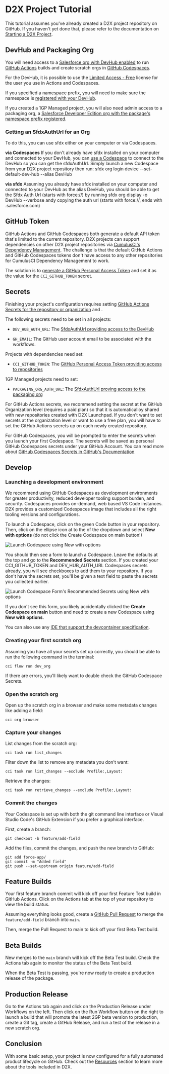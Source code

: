 # D2X Project Tutorial

This tutorial assumes you've already created a D2X project repository on GitHub. If you haven't yet done that, please refer to the documentation on [Starting a D2X Project](index.md#starting-a-d2x-project).

## DevHub and Packaging Org

You will need access to a [Salesforce org with DevHub enabled](https://developer.salesforce.com/docs/atlas.en-us.sfdx_dev.meta/sfdx_dev/sfdx_setup_enable_devhub.htm) to run [GitHub Actions](https://docs.github.com/en/actions) builds and create scratch orgs in [GitHub Codespaces](https://docs.github.com/en/codespaces/overview).

For the DevHub, it is possible to use the [Limited Access - Free](https://developer.salesforce.com/docs/atlas.en-us.sfdx_dev.meta/sfdx_dev/dev_hub_license.htm?q=limited%20access) license for the user you use in Actions and Codespaces.

If you specified a namespace prefix, you will need to make sure the namespace is [registered with your DevHub](https://developer.salesforce.com/docs/atlas.en-us.sfdx_dev.meta/sfdx_dev/sfdx_dev_unlocked_pkg_create_namespace.htm?q=namespace).

If you created a 1GP Managed project, you will also need admin access to a packaging org, a [Salesforce Developer Edition org with the package's namespace prefix registered](https://developer.salesforce.com/docs/atlas.en-us.pkg1_dev.meta/pkg1_dev/register_namespace_prefix.htm).

### Getting an SfdxAuthUrl for an Org

To do this, you can use sfdx either on your computer or via Codespaces.

**via Codespaces** If you don't already have sfdx installed on your computer and connected to your DevHub, you can [use a Codespace](#launching-a-development-environment) to connect to the DevHub so you can get the sfdxAuthUrl. Simply launch a new Codespace from your D2X project repository then run: sfdx org login device --set-default-dev-hub --alias DevHub

**via sfdx** Assuming you already have sfdx installed on your computer and connected to your DevHub as the alias DevHub, you should be able to get the Sfdx Auth Url (starts with force://) by running sfdx org display -o DevHub --verbose andy copying the auth url (starts with force://, ends with .salesforce.com)

## GitHub Token

GitHub Actions and GitHub Codespaces both generate a default API token that's limited to the current repository. D2X projects can support dependencies on other D2X project repositories via [CumulusCI's Dependency Management](https://cumulusci.readthedocs.io/en/stable/dev.html#manage-dependencies). The challenge is that the default GitHub Actions and GitHub Codespaces tokens don't have access to any other repositories for CumulusCI Dependency Management to work.

The solution is to [generate a GitHub Personal Access Token](https://docs.github.com/en/authentication/keeping-your-account-and-data-secure/managing-your-personal-access-tokens) and set it as the value for the `CCI_GITHUB_TOKEN` secret.

## Secrets

Finishing your project's configuration requires setting [GitHub Actions Secrets for the repository or organization](https://docs.github.com/en/actions/security-guides/using-secrets-in-github-actions) and .

The following secrets need to be set in all projects:

* `DEV_HUB_AUTH_URL`: The [SfdxAuthUrl providing access to the DevHub](#devhub-and-packaging-org)

* `GH_EMAIL`: The GitHub user account email to be associated with the workflows.

Projects with dependencies need set:

* `CCI_GITHUB_TOKEN`: The [GitHub Personal Access Token providing access to repositories](#github-token)

1GP Managed projects need to set:

* `PACKAGING_ORG_AUTH_URL`: The [SfdxAuthUrl proving access to the packaging org](#devhub-and-packaging-org)

For GitHub Actions secrets, we recommend setting the secret at the GitHub Organization level (requires a paid plan) so that it is automaticalloy shared with new repositories created with D2X Launchpad. If you don't want to set secrets at the organization level or want to use a free plan, you will have to set the GitHub Actions secrets up on each newly created repository.

For GitHub Codespaces, you will be prompted to enter the secrets when you launch your first Codespace. The secrets will be saved as personal GitHub Codespaces secrets under your GitHub Account. You can read more about [GitHub Codespaces Secrets in GitHub's Documentation](https://docs.github.com/en/codespaces/managing-codespaces-for-your-organization/managing-secrets-for-your-repository-and-organization-for-github-codespaces#recommended-secrets-for-a-repository)

## Develop

### Launching a development environment

We recommend using GitHub Codespaces as development environments for greater productivity, reduced developer tooling support burden, and security. Codespaces provides on-demand, web based VS Code instances. D2X provides a customized Codespaces image that includes all the right tooling versions and configurations.

To launch a Codespace, click on the green Code button in your repository. Then, click on the ellipse icon at to the of the dropdown and select **New with options** (do not click the Create Codespace on main button!)

![Launch Codespace using New with options](assets/images/Codespaces-New-with-options.png)

You should then see a form to launch a Codespace. Leave the defaults at the top and go to the **Recommended Secrets** section. If you created your CCI_GITHUB_TOKEN and DEV_HUB_AUTH_URL Codespaces secrets already, you will see checkboxes to add them to your repository. If you don't have the secrets set, you'll be given a text field to paste the secrets you collected earlier.

![Launch Codespace Form's Recommended Secrets using New with options](assets/images/Codespaces-New-with-options-form.png)

If you don't see this form, you likely accidentally clicked the **Create Codespace on main** button and need to create a new Codespace using  **New with options**.

You can also use any [IDE that support the devcontainer specification](https://containers.dev/supporting).

### Creating your first scratch org

Assuming you have all your secrets set up correctly, you should be able to run the following command in the terminal:

```
cci flow run dev_org
```

If there are errors, you'll likely want to double check the GitHub Codespace Secrets.

### Open the scratch org

Open up the scratch org in a browser and make some metadata changes like adding a field:

```
cci org browser
```

### Capture your changes

List changes from the scratch org:
```
cci task run list_changes
```

Filter down the list to remove any metadata you don't want:
```
cci task run list_changes --exclude Profile:,Layout:
```

Retrieve the changes:
```
cci task run retrieve_changes --exclude Profile:,Layout:
```

### Commit the changes

Your Codespace is set up with both the git command line interface or Visual Studio Code's GitHub Extension if you prefer a graphical interface.

First, create a branch:
```
git checkout -b feature/add-field
```

Add the files, commit the changes, and push the new branch to GitHub:
```
git add force-app/
git commit -m "Added field"
git push --set-upstream origin feature/add-field
```

## Feature Builds

Your first feature branch commit will kick off your first Feature Test build in GitHub Actions. Click on the Actions tab at the top of your repository to view the build status.

Assuming everything looks good, create a [GitHub Pull Request](https://docs.github.com/en/pull-requests/collaborating-with-pull-requests/proposing-changes-to-your-work-with-pull-requests/creating-a-pull-request) to merge the `feature/add-field` branch into `main`.

Then, merge the Pull Request to main to kick off your first Beta Test build.

## Beta Builds

New merges to the `main` branch will kick off the Beta Test build. Check the Actions tab again to monitor the status of the Beta Test build.

When the Beta Test is passing, you're now ready to create a production release of the package.

## Production Release

Go to the Actions tab again and click on the Production Release under Workflows on the left. Then click on the Run Workflow button on the right to launch a build that will promote the latest 2GP beta version to production, create a Git tag, create a GitHub Release, and run a test of the release in a new scratch org.

## Conclusion

With some basic setup, your project is now configured for a fully automated product lifecycle on GitHub. Check out the [Resources](index.md#resources) section to learn more about the tools included in D2X.
